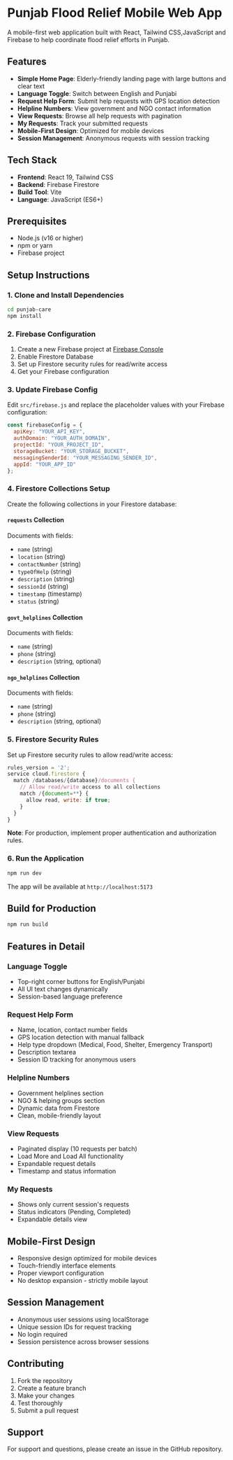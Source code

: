 # Punjab Flood Relief Mobile Web App

A mobile-first web application built with React, Tailwind CSS,JavaScript and Firebase to help coordinate flood relief efforts in Punjab.

## Features

- **Simple Home Page**: Elderly-friendly landing page with large buttons and clear text
- **Language Toggle**: Switch between English and Punjabi
- **Request Help Form**: Submit help requests with GPS location detection
- **Helpline Numbers**: View government and NGO contact information
- **View Requests**: Browse all help requests with pagination
- **My Requests**: Track your submitted requests
- **Mobile-First Design**: Optimized for mobile devices
- **Session Management**: Anonymous requests with session tracking

## Tech Stack

- **Frontend**: React 19, Tailwind CSS
- **Backend**: Firebase Firestore
- **Build Tool**: Vite
- **Language**: JavaScript (ES6+)

## Prerequisites

- Node.js (v16 or higher)
- npm or yarn
- Firebase project

## Setup Instructions

### 1. Clone and Install Dependencies

```bash
cd punjab-care
npm install
```

### 2. Firebase Configuration

1. Create a new Firebase project at [Firebase Console](https://console.firebase.google.com/)
2. Enable Firestore Database
3. Set up Firestore security rules for read/write access
4. Get your Firebase configuration

### 3. Update Firebase Config

Edit `src/firebase.js` and replace the placeholder values with your Firebase configuration:

```javascript
const firebaseConfig = {
  apiKey: "YOUR_API_KEY",
  authDomain: "YOUR_AUTH_DOMAIN",
  projectId: "YOUR_PROJECT_ID",
  storageBucket: "YOUR_STORAGE_BUCKET",
  messagingSenderId: "YOUR_MESSAGING_SENDER_ID",
  appId: "YOUR_APP_ID"
};
```

### 4. Firestore Collections Setup

Create the following collections in your Firestore database:

#### `requests` Collection
Documents with fields:
- `name` (string)
- `location` (string)
- `contactNumber` (string)
- `typeOfHelp` (string)
- `description` (string)
- `sessionId` (string)
- `timestamp` (timestamp)
- `status` (string)

#### `govt_helplines` Collection
Documents with fields:
- `name` (string)
- `phone` (string)
- `description` (string, optional)

#### `ngo_helplines` Collection
Documents with fields:
- `name` (string)
- `phone` (string)
- `description` (string, optional)

### 5. Firestore Security Rules

Set up Firestore security rules to allow read/write access:

```javascript
rules_version = '2';
service cloud.firestore {
  match /databases/{database}/documents {
    // Allow read/write access to all collections
    match /{document=**} {
      allow read, write: if true;
    }
  }
}
```

**Note**: For production, implement proper authentication and authorization rules.

### 6. Run the Application

```bash
npm run dev
```

The app will be available at `http://localhost:5173`

## Build for Production

```bash
npm run build
```

## Features in Detail

### Language Toggle
- Top-right corner buttons for English/Punjabi
- All UI text changes dynamically
- Session-based language preference

### Request Help Form
- Name, location, contact number fields
- GPS location detection with manual fallback
- Help type dropdown (Medical, Food, Shelter, Emergency Transport)
- Description textarea
- Session ID tracking for anonymous users

### Helpline Numbers
- Government helplines section
- NGO & helping groups section
- Dynamic data from Firestore
- Clean, mobile-friendly layout

### View Requests
- Paginated display (10 requests per batch)
- Load More and Load All functionality
- Expandable request details
- Timestamp and status information

### My Requests
- Shows only current session's requests
- Status indicators (Pending, Completed)
- Expandable details view

## Mobile-First Design

- Responsive design optimized for mobile devices
- Touch-friendly interface elements
- Proper viewport configuration
- No desktop expansion - strictly mobile layout

## Session Management

- Anonymous user sessions using localStorage
- Unique session IDs for request tracking
- No login required
- Session persistence across browser sessions

## Contributing

1. Fork the repository
2. Create a feature branch
3. Make your changes
4. Test thoroughly
5. Submit a pull request


## Support

For support and questions, please create an issue in the GitHub repository.
